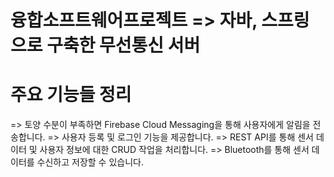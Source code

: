 # 융합소프트웨어프로젝트 => 자바, 스프링으로 구축한 무선통신 서버

# 주요 기능들 정리 
=> 토양 수분이 부족하면 Firebase Cloud Messaging을 통해 사용자에게 알림을 전송합니다.
=> 사용자 등록 및 로그인 기능을 제공합니다.
=> REST API를 통해 센서 데이터 및 사용자 정보에 대한 CRUD 작업을 처리합니다.
=> Bluetooth를 통해 센서 데이터를 수신하고 저장할 수 있습니다.